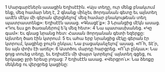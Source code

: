 1 Մարգարէներն ասացին Եղիսէէին. «Այս տեղը, ուր մենք բնակւում ենք, մեզ համար նեղ է, 2 գնանք մինչեւ Յորդանան գետը եւ այնտեղ ամէն մէկս մի գերան վերցնելով՝ մեզ համար բնակութեան տեղ պատրաստենք»: Եղիսէէն ասաց. «Գնացէ՛ք»: 3 Նրանցից մէկն ասաց. «Դու եւս քո ծառաներով ե՛կ մեզ հետ»: 4 Նա պատասխանեց. «Կը գամ»: Եւ գնաց նրանց հետ: Հասան Յորդանան գետի եզերքը: Այնտեղ ծառ էին կտրում: 5 Եւ ահա երբ նրանցից մէկը գերան էր կտրում, կացինը ջուրն ընկաւ: Նա բացականչելով՝ ասաց. «Ո՜հ, Տէ՛ր, ես այն փոխ էի առել»: 6 Աստծու մարդը հարցրեց. «Ո՞ւր ընկաւ»: Նա ցոյց տուեց տեղը, եւ Եղիսէէն մի փայտ կտրելով՝ այնտեղ գցեց, ու երկաթը ջրի երեսը լողաց: 7 Եղիսէէն ասաց. «Վերցրո՛ւ»: Նա ձեռքը մեկնեց ու վերցրեց կացինը:
